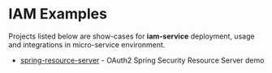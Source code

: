 # IAM Examples
Projects listed below are show-cases for __iam-service__ deployment, usage and integrations in micro-service environment.

* [spring-resource-server](spring-resource-server) - OAuth2 Spring Security Resource Server demo
